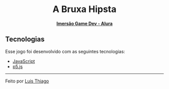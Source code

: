 <h1 align="center">
  A Bruxa Hipsta
</h1>

<h4 align="center">
  <a href="https://www.alura.com.br/imersao-gamedev-javascript"> Imersão Game Dev - Alura</a>
</h4>

## Tecnologias

Esse jogo foi desenvolvido com as seguintes tecnologias:

- [JavaScript](https://developer.mozilla.org/pt-BR/docs/Web/JavaScript)
- [p5.js](https://p5js.org/)

---

Feito por [Luis Thiago](https://github.com/LThiago)
